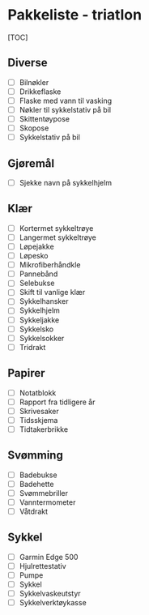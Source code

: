 # Pakkeliste - triatlon
[TOC]
## Diverse
- [ ] Bilnøkler
- [ ] Drikkeflaske
- [ ] Flaske med vann til vasking
- [ ] Nøkler til sykkelstativ på bil
- [ ] Skittentøypose
- [ ] Skopose
- [ ] Sykkelstativ på bil
## Gjøremål
- [ ] Sjekke navn på sykkelhjelm
## Klær
- [ ] Kortermet sykkeltrøye
- [ ] Langermet sykkeltrøye
- [ ] Løpejakke
- [ ] Løpesko
- [ ] Mikrofiberhåndkle
- [ ] Pannebånd
- [ ] Selebukse
- [ ] Skift til vanlige klær
- [ ] Sykkelhansker
- [ ] Sykkelhjelm
- [ ] Sykkeljakke
- [ ] Sykkelsko
- [ ] Sykkelsokker
- [ ] Tridrakt
## Papirer
- [ ] Notatblokk
- [ ] Rapport fra tidligere år
- [ ] Skrivesaker
- [ ] Tidsskjema
- [ ] Tidtakerbrikke
## Svømming
- [ ] Badebukse
- [ ] Badehette
- [ ] Svømmebriller
- [ ] Vanntermometer
- [ ] Våtdrakt
## Sykkel
- [ ] Garmin Edge 500
- [ ] Hjulrettestativ
- [ ] Pumpe
- [ ] Sykkel
- [ ] Sykkelvaskeutstyr
- [ ] Sykkelverktøykasse
